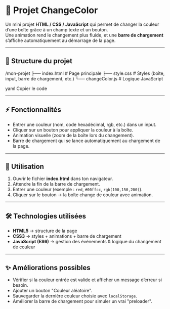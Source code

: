 # 🎨 Projet ChangeColor

Un mini projet **HTML / CSS / JavaScript** qui permet de changer la couleur d’une boîte grâce à un champ texte et un bouton.  
Une animation rend le changement plus fluide, et une **barre de chargement** s’affiche automatiquement au démarrage de la page.

---

## 📂 Structure du projet

/mon-projet
├── index.html # Page principale
├── style.css # Styles (boîte, input, barre de chargement, etc.)
└── changeColor.js # Logique JavaScript

yaml
Copier le code

---

## ⚡ Fonctionnalités

- Entrer une couleur (nom, code hexadécimal, rgb, etc.) dans un input.
- Cliquer sur un bouton pour appliquer la couleur à la boîte.
- Animation visuelle (zoom de la boîte lors du changement).
- Barre de chargement qui se lance automatiquement au chargement de la page.

---

## 🚀 Utilisation

1. Ouvrir le fichier **index.html** dans ton navigateur.
2. Attendre la fin de la barre de chargement.
3. Entrer une couleur (exemple : `red`, `#00ffcc`, `rgb(100,150,200)`).
4. Cliquer sur le bouton → la boîte change de couleur avec animation.

---

## 🛠️ Technologies utilisées

- **HTML5** → structure de la page
- **CSS3** → styles + animations + barre de chargement
- **JavaScript (ES6)** → gestion des événements & logique du changement de couleur

---

## ✨ Améliorations possibles

- Vérifier si la couleur entrée est valide et afficher un message d’erreur si besoin.
- Ajouter un bouton "Couleur aléatoire".
- Sauvegarder la dernière couleur choisie avec `localStorage`.
- Améliorer la barre de chargement pour simuler un vrai "preloader".
